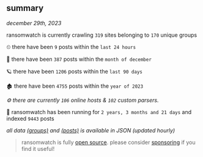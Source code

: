 
## summary
_december 29th, 2023_

ransomwatch is currently crawling `319` sites belonging to `170` unique groups

⏲ there have been `9` posts within the `last 24 hours`

🦈 there have been `387` posts within the `month of december`

🪐 there have been `1206` posts within the `last 90 days`

🏚 there have been `4755` posts within the `year of 2023`

_⚙️ there are currently `106` online hosts & `102` custom parsers._

🦕 ransomwatch has been running for `2 years, 3 months and 21 days` and indexed `9443` posts

_all data  [(groups)](http://ransomwhat.telemetry.ltd/groups) and [(posts)](http://ransomwhat.telemetry.ltd/posts) is available in JSON (updated hourly)_

> ransomwatch is fully [open source](https://github.com/joshhighet/ransomwatch#ransomwatch--). please consider [sponsoring](https://github.com/sponsors/joshhighet) if you find it useful!
